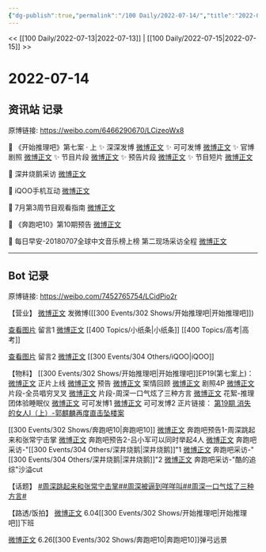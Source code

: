 ```yaml
---
{"dg-publish":true,"permalink":"/100 Daily/2022-07-14/","title":"2022-07-14","created":"2022-12-06T15:57:25.000+08:00","updated":"2023-04-11T14:46:33.000+08:00"}
---
```



<< [[100 Daily/2022-07-13\|2022-07-13]] | [[100 Daily/2022-07-15\|2022-07-15]] >>

# 2022-07-14

## 资讯站 记录

原博链接: https://weibo.com/6466290670/LCizeoWx8

💫 《开始推理吧》第七案 · 上
✨ 深深发博 [微博正文](https://m.weibo.cn/6466290670/4791194192448083)
✨ 可可发博 [微博正文](https://m.weibo.cn/6466290670/4791152563719488)
✨ 官博剧照 [微博正文](https://m.weibo.cn/6466290670/4791077704304588)
✨ 节目片段 [微博正文](https://m.weibo.cn/6466290670/4791252660519334)
✨ 预告片段 [微博正文](https://m.weibo.cn/6466290670/4791092597753967)
✨ 节目短片 [微博正文](https://m.weibo.cn/6466290670/4791194833392667)

💫 深井烧鹅采访 [微博正文](https://m.weibo.cn/6466290670/4791195207208934)

💫 iQOO手机互动 [微博正文](https://m.weibo.cn/6466290670/4791065845957276)

💫 7月第3周节目观看指南 [微博正文](https://m.weibo.cn/6466290670/4791195924695146)

💫 《奔跑吧10》第10期预告 [微博正文](https://m.weibo.cn/6466290670/4791214538495936)

💫 每日早安-20180707全球中文音乐榜上榜
第二现场采访全程 [微博正文](https://m.weibo.cn/6466290670/4791050574499152)

---
## Bot 记录

原博链接: https://weibo.com/7452765754/LCidPio2r

【营业】
[微博正文](https://weibo.com/1736988591/LCglt8N50) 发微博([[300 Events/302 Shows/开始推理吧\|开始推理吧]])

[查看图片](https://wx3.sinaimg.cn/large/0088n2Pggy1h46u0t886oj30vm0u041f.jpg) 留言1 [微博正文](https://weibo.com/1736988591/LC4evCwPO) [[400 Topics/小纸条\|小纸条]] [[400 Topics/高考\|高考]]

[查看图片](https://wx2.sinaimg.cn/large/0088n2Pggy1h46u109jkvj30yi0fcgmh.jpg) 留言2 [微博正文](https://weibo.com/6960161079/LC8Sa5fmf) [[300 Events/304 Others/iQOO\|iQOO]]

【物料】
[[300 Events/302 Shows/开始推理吧\|开始推理吧]]EP19(第七案上)：
[微博正文](https://weibo.com/2162247381/LCgdGDy1r) 正片上线
[微博正文](https://weibo.com/2162247381/LCdAplL3R) 预告
[微博正文](https://weibo.com/2162247381/LCg8JkZeT) 案情回顾
[微博正文](https://weibo.com/2162247381/LCdgl3X2Y) 剧照4P
[微博正文](https://weibo.com/2162247381/LCggVBRsF) 片段-全员唱穷叉叉
[微博正文](https://weibo.com/2162247381/LCghSp1NK) 片段-周深一口气炫了三种方言
[微博正文](https://weibo.com/2162247381/LCgxRuTNY) 花絮-推理团体验睡眠仪
[微博正文](https://weibo.com/7736960489/LCecSgLPf) 可可发博1
[微博正文](https://weibo.com/7736960489/LCgL92c8j) 可可发博2
正片链接：
[第19期 消失的女人Ⅰ（上）-郭麒麟再度直击坠楼案](https://weibo.cn/sinaurl?u=https%3A%2F%2Fv.qq.com%2Fx%2Fcover%2Fmzc00200ynivua7%2Fm0043xyihtx.html)

[[300 Events/302 Shows/奔跑吧10\|奔跑吧10]]
[微博正文](https://weibo.com/5242381821/LCgqj5noy) 奔跑吧预告1-周深跳起来和张常宁击掌
[微博正文](https://weibo.com/5242381821/LCgJfoyKI) 奔跑吧预告2-吕小军可以同时举起4人
[微博正文](https://weibo.com/3758512144/LCg8O3GRs) 奔跑吧采访-"[[300 Events/304 Others/深井烧鹅\|深井烧鹅]]"1
[微博正文](https://weibo.com/3758512144/LCg97xCxe) 奔跑吧采访-"[[300 Events/304 Others/深井烧鹅\|深井烧鹅]]"2
[微博正文](https://weibo.com/1642904381/LCe0MlqeW) 奔跑吧采访-"酷的追综"沙溢cut

【话题】
[#周深跳起来和张常宁击掌#](https://s.weibo.com/weibo?q=%23%E5%91%A8%E6%B7%B1%E8%B7%B3%E8%B5%B7%E6%9D%A5%E5%92%8C%E5%BC%A0%E5%B8%B8%E5%AE%81%E5%87%BB%E6%8E%8C%23)[#周深被逼到咩咩叫#](https://s.weibo.com/weibo?q=%23%E5%91%A8%E6%B7%B1%E8%A2%AB%E9%80%BC%E5%88%B0%E5%92%A9%E5%92%A9%E5%8F%AB%23)[#周深一口气炫了三种方言#](https://s.weibo.com/weibo?q=%23%E5%91%A8%E6%B7%B1%E4%B8%80%E5%8F%A3%E6%B0%94%E7%82%AB%E4%BA%86%E4%B8%89%E7%A7%8D%E6%96%B9%E8%A8%80%23)

【路透/饭拍】
[微博正文](https://weibo.com/7495641082/LC9xAbnqd) 6.04[[300 Events/302 Shows/开始推理吧\|开始推理吧]]下班

[微博正文](https://weibo.com/6433509682/LCcmpqIOT) 6.26[[300 Events/302 Shows/奔跑吧10\|奔跑吧10]]弹弓远景
